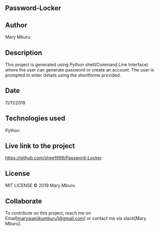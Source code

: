 ## Password-Locker
## Author
Mary Mburu

## Description
This project is generated using Python shell(Command Line Interface) where the user can generate password or create an account. The user is prompted to enter details using the shortforms provided.

## Date
11/11/2019

## Technologies used
Python

## Live link to the project
https://github.com/shee1998/Password-Locker.

## License
MIT LICENSE © 2019 Mary Mburu

## Collaborate
To contribute on this project, reach me on Email[marywanjikumburu1@gmail.com] or contact me via slack[Mary Mburu].